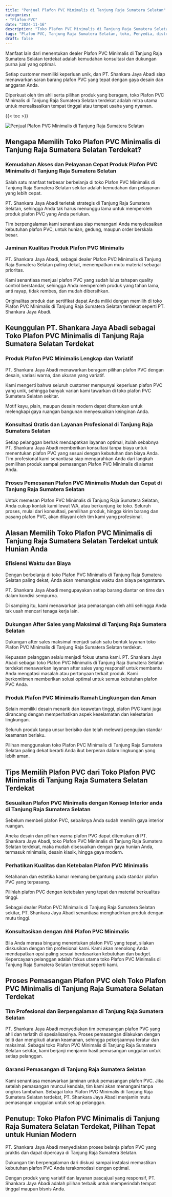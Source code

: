 ```yaml
---
title: "Penjual Plafon PVC Minimalis di Tanjung Raja Sumatera Selatan"
categories: 
- "Plafon-PVC"
date: "2024-11-16"
description: "Toko Plafon PVC Minimalis di Tanjung Raja Sumatera Selatan untuk hunian, office, serta ritel. Produk unggulan, pilihan motif, variasi warna menarik, dengan layanan penempatan dikerjakan oleh tenaga ahli berpengalaman serta garansi resmi!|Servis distribusi Plafon PVC Minimalis di Tanjung Raja Sumatera Selatan untuk kebutuhan rumah, perkantoran, atau ritel, dengan material terbaik dan instalasi oleh tim berpengalaman serta kepastian resmi.|Alternatif Plafon PVC Minimalis di Tanjung Raja Sumatera Selatan yang terbukti bagi hunian, kantor, dan gerai, dengan material terbaik dan instalasi dikerjakan oleh tim berpengalaman dan garansi resmi.|Penjualan Plafon PVC Minimalis di Tanjung Raja Sumatera Selatan bagi hunian, office, dan toko, dengan material terbaik dan pemasangan dikerjakan oleh teknisi berpengalaman, lengkap beserta kepastian resmi.}"
tags: "Plafon PVC, Tanjung Raja Sumatera Selatan, toko, Penyedia, distributor"
draft: false
---
```


Manfaat lain dari menentukan dealer Plafon PVC Minimalis di Tanjung Raja Sumatera Selatan terdekat adalah kemudahan konsultasi dan dukungan purna jual yang optimal.

Setiap customer memiliki keperluan unik, dan PT. Shankara Jaya Abadi siap menawarkan saran barang plafon PVC yang tepat dengan gaya desain dan anggaran Anda.

Diperkuat oleh tim ahli serta pilihan produk yang beragam, toko Plafon PVC Minimalis di Tanjung Raja Sumatera Selatan terdekat adalah mitra utama untuk merealisasikan tempat tinggal atau tempat usaha yang nyaman.

{{< toc >}}

![Penjual Plafon PVC Minimalis di Tanjung Raja Sumatera Selatan](/images/Plafon-PVC/Penjual-Plafon-PVC-Minimalis-di-Tanjung-Raja-Sumatera-Selatan.png)


## Mengapa Memilih Toko Plafon PVC Minimalis di Tanjung Raja Sumatera Selatan Terdekat?

### Kemudahan Akses dan Pelayanan Cepat Produk Plafon PVC Minimalis di Tanjung Raja Sumatera Selatan

Salah satu manfaat terbesar berbelanja di toko Plafon PVC Minimalis di Tanjung Raja Sumatera Selatan sekitar adalah kemudahan dan pelayanan yang lebih cepat.

PT. Shankara Jaya Abadi terletak strategis di Tanjung Raja Sumatera Selatan, sehingga Anda tak harus menunggu lama untuk memperoleh produk plafon PVC yang Anda perlukan.

Tim berpengalaman kami senantiasa siap menangani Anda menyelesaikan kebutuhan plafon PVC, untuk hunian, gedung, maupun order berskala besar.

### Jaminan Kualitas Produk Plafon PVC Minimalis

PT. Shankara Jaya Abadi, sebagai dealer Plafon PVC Minimalis di Tanjung Raja Sumatera Selatan paling dekat, menempatkan mutu material sebagai prioritas.

Kami senantiasa menjual plafon PVC yang sudah lulus tahapan quality control berstandar, sehingga Anda memperoleh produk yang tahan lama, anti rayap, tidak rembes, dan mudah dibersihkan.

Originalitas produk dan sertifikat dapat Anda miliki dengan memilih di toko Plafon PVC Minimalis di Tanjung Raja Sumatera Selatan terdekat seperti PT. Shankara Jaya Abadi.

## Keunggulan PT. Shankara Jaya Abadi sebagai Toko Plafon PVC Minimalis di Tanjung Raja Sumatera Selatan Terdekat

### Produk Plafon PVC Minimalis Lengkap dan Variatif

PT. Shankara Jaya Abadi menawarkan beragam pilihan plafon PVC dengan desain, variasi warna, dan ukuran yang variatif.

Kami mengerti bahwa seluruh customer mempunyai keperluan plafon PVC yang unik, sehingga banyak varian kami tawarkan di toko plafon PVC Sumatera Selatan sekitar.

Motif kayu, plain, maupun desain modern dapat ditemukan untuk melengkapi gaya ruangan bangunan menyesuaikan keinginan Anda.

### Konsultasi Gratis dan Layanan Profesional di Tanjung Raja Sumatera Selatan

Setiap pelanggan berhak mendapatkan layanan optimal, itulah sebabnya PT. Shankara Jaya Abadi memberikan konsultasi tanpa biaya untuk menentukan plafon PVC yang sesuai dengan kebutuhan dan biaya Anda. Tim profesional kami senantiasa siap mengarahkan Anda dari langkah pemilihan produk sampai pemasangan Plafon PVC Minimalis di alamat Anda.

### Proses Pemesanan Plafon PVC Minimalis Mudah dan Cepat di Tanjung Raja Sumatera Selatan

Untuk memesan Plafon PVC Minimalis di Tanjung Raja Sumatera Selatan, Anda cukup kontak kami lewat WA, atau berkunjung ke toko. Seluruh proses, mulai dari konsultasi, pemilihan produk, hingga kirim barang dan pasang plafon PVC, akan dilayani oleh tim kami yang profesional.

## Alasan Memilih Toko Plafon PVC Minimalis di Tanjung Raja Sumatera Selatan Terdekat untuk Hunian Anda

### Efisiensi Waktu dan Biaya

Dengan berbelanja di toko Plafon PVC Minimalis di Tanjung Raja Sumatera Selatan paling dekat, Anda akan memangkas waktu dan biaya pengantaran.

PT. Shankara Jaya Abadi mengupayakan setiap barang diantar on time dan dalam kondisi sempurna.

Di samping itu, kami menawarkan jasa pemasangan oleh ahli sehingga Anda tak usah mencari tenaga kerja lain.

### Dukungan After Sales yang Maksimal di Tanjung Raja Sumatera Selatan

Dukungan after sales maksimal menjadi salah satu bentuk layanan toko Plafon PVC Minimalis di Tanjung Raja Sumatera Selatan terdekat.

Kepuasan pelanggan selalu menjadi fokus utama kami. PT. Shankara Jaya Abadi sebagai toko Plafon PVC Minimalis di Tanjung Raja Sumatera Selatan terdekat menawarkan layanan after sales yang responsif untuk membantu Anda mengatasi masalah atau pertanyaan terkait produk. Kami berkomitmen memberikan solusi optimal untuk semua kebutuhan plafon PVC Anda.

### Produk Plafon PVC Minimalis Ramah Lingkungan dan Aman

Selain memiliki desain menarik dan keawetan tinggi, plafon PVC kami juga dirancang dengan memperhatikan aspek keselamatan dan kelestarian lingkungan.

Seluruh produk tanpa unsur berisiko dan telah melewati pengujian standar keamanan berlaku.

Pilihan menggunakan toko Plafon PVC Minimalis di Tanjung Raja Sumatera Selatan paling dekat berarti Anda ikut berperan dalam lingkungan yang lebih aman.

## Tips Memilih Plafon PVC dari Toko Plafon PVC Minimalis di Tanjung Raja Sumatera Selatan Terdekat

### Sesuaikan Plafon PVC Minimalis dengan Konsep Interior anda di Tanjung Raja Sumatera Selatan

Sebelum membeli plafon PVC, sebaiknya Anda sudah memilih gaya interior ruangan.

Aneka desain dan pilihan warna plafon PVC dapat ditemukan di PT. Shankara Jaya Abadi, toko Plafon PVC Minimalis di Tanjung Raja Sumatera Selatan terdekat, maka mudah disesuaikan dengan gaya hunian Anda, termasuk minimalis, desain klasik, hingga gaya modern.

### Perhatikan Kualitas dan Ketebalan Plafon PVC Minimalis

Ketahanan dan estetika kamar memang bergantung pada standar plafon PVC yang terpasang.

Pilihlah plafon PVC dengan ketebalan yang tepat dan material berkualitas tinggi.

Sebagai dealer Plafon PVC Minimalis di Tanjung Raja Sumatera Selatan sekitar, PT. Shankara Jaya Abadi senantiasa menghadirkan produk dengan mutu tinggi.

### Konsultasikan dengan Ahli Plafon PVC Minimalis

Bila Anda merasa bingung menentukan plafon PVC yang tepat, silakan diskusikan dengan tim profesional kami. Kami akan menolong Anda mendapatkan opsi paling sesuai berdasarkan kebutuhan dan budget. Kepercayaan pelanggan adalah fokus utama toko Plafon PVC Minimalis di Tanjung Raja Sumatera Selatan terdekat seperti kami.

## Proses Pemasangan Plafon PVC oleh Toko Plafon PVC Minimalis di Tanjung Raja Sumatera Selatan Terdekat

### Tim Profesional dan Berpengalaman di Tanjung Raja Sumatera Selatan

PT. Shankara Jaya Abadi menyediakan tim pemasangan plafon PVC yang ahli dan terlatih di spesialisasinya. Proses pemasangan dilakukan dengan teliti dan mengikuti aturan keamanan, sehingga pekerjaannya teratur dan maksimal. Sebagai toko Plafon PVC Minimalis di Tanjung Raja Sumatera Selatan sekitar, kami berjanji menjamin hasil pemasangan unggulan untuk setiap pelanggan.

### Garansi Pemasangan di Tanjung Raja Sumatera Selatan

Kami senantiasa menawarkan jaminan untuk pemasangan plafon PVC. Jika setelah pemasangan muncul kendala, tim kami akan menangani tanpa ongkos tambahan. Sebagai toko Plafon PVC Minimalis di Tanjung Raja Sumatera Selatan terdekat, PT. Shankara Jaya Abadi menjamin mutu pemasangan unggulan untuk setiap pelanggan.

## Penutup: Toko Plafon PVC Minimalis di Tanjung Raja Sumatera Selatan Terdekat, Pilihan Tepat untuk Hunian Modern

PT. Shankara Jaya Abadi menyediakan proses belanja plafon PVC yang praktis dan dapat dipercaya di Tanjung Raja Sumatera Selatan.

Dukungan tim berpengalaman dari diskusi sampai instalasi memastikan kebutuhan plafon PVC Anda terakomodasi dengan optimal.

Dengan produk yang variatif dan layanan pascajual yang responsif, PT. Shankara Jaya Abadi adalah pilihan terbaik untuk memperindah tempat tinggal maupun bisnis Anda.